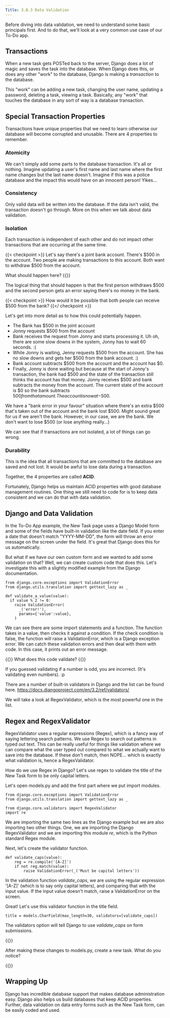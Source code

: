 ```yaml
---
Title: 3.B.3 Data Validation
---
```


Before diving into data validation, we need to understand some basic principals first. And to do that, we'll look at a very common use case of our To-Do app.

## Transactions

When a new task gets POSTed back to the server, Django does a lot of magic and saves the task into the database. When Django does this, or does any other "work" to the database, Django is making a *transaction* to the database.

This "work" can be adding a new task, changing the user name, updating a password, deleting a task, viewing a task. Basically, any "work" that touches the database in any sort of way is a database transaction.

## Special Transaction Properties

Transactions have unique properties that we need to learn otherwise our database will become corrupted and unusable. There are 4 properties to remember.

### **Atomicity**

We can't simply add some parts to the database transaction. It's all or nothing. Imagine updating a user's first name and last name where the first name changes but the last name doesn't. Imagine if this was a police database and the impact this would have on an innocent person! Yikes...

### **Consistency**

Only valid data will be written into the database. If the data isn't valid, the transaction doesn't go through. More on this when we talk about data validation.

### **Isolation**

Each transaction is independent of each other and do not impact other transactions that are occurring at the same time.

{{< checkpoint >}}
Let's say there's a joint bank account. There's $500 in the account. Two people are making transactions to this account. Both want to withdraw $500 from the account.

What should happen here?
{{</checkpoint>}}

The logical thing that should happen is that the first person withdraws $500 and the second person gets an error saying there's no money in the bank.

{{< checkpoint >}}
How would it be possible that both people can receive $500 from the bank?
{{</ checkpoint >}}

Let's get into more detail as to how this could potentially happen.

- The Bank has $500 in the joint account
- Jonny requests $500 from the account
- Bank receives the request from Jonny and starts processing it. Uh oh, there are some slow downs in the system, Jonny has to wait 60 seconds. :(
- While Jonny is waiting, Jenny requests $500 from the account. She has no slow downs and gets her $500 from the bank account. :)
- Bank account subtracts $500 from the account and the account has $0.
- Finally, Jonny is done waiting but because at the start of Jonny's transaction, the bank had $500 and the state of the transaction still thinks the account has that money. Jonny receives $500 and bank subtracts the money from the account. The current state of the account is $0 so the bank subtracts $500 from that amount. The account is now at -$500.

We have a "bank error in your favour" situation where there's an extra $500 that's taken out of the account and the bank lost $500. Might sound great for us if we aren't the bank. However, in our case, we are the bank. We don't want to lose $500 (or lose anything really...)

We can see that if transactions are not isolated, a lot of things can go wrong.

### **Durability**

This is the idea that all transactions that are committed to the database are saved and not lost. It would be awful to lose data during a transaction.

Together, the 4 properties are called **ACID**.

Fortunately, Django helps us maintain ACID properties with good database management routines. One thing we still need to code for is to keep data consistent and we can do that with data validation.

## Django and Data Validation

In the To-Do App example, the New Task page uses a Django Model form and some of the fields have built-in validation like the date field. If you enter a date that doesn't match "YYYY-MM-DD", the form will throw an error message on the screen under the field. It's great that Django does this for us automatically.

But what if we have our own custom form and we wanted to add some validation on that? Well, we can create custom code that does this. Let's investigate this with a slightly modified example from the Django documentation.

```shell
from django.core.exceptions import ValidationError
from django.utils.translation import gettext_lazy as _

def validate_a_value(value):
  if value % 2 != 0:
    raise ValidationError(
      _('error!'),
      params={'value':value},
    )
```
We can see there are some import statements and a function. The function takes in a value, then checks it against a condition. If the check condition is false, the function will raise a ValidationError, which is a Django exception error. We can catch these validation errors and then deal with them with code. In this case, it prints out an error message.

{{<checkpoint>}}
What does this code validate?
{{</checkpoint>}}

If you guessed validating if a number is odd, you are incorrect. (It's validating even numbers). :p

There are a number of built-in validators in Django and the list can be found here.
https://docs.djangoproject.com/en/3.2/ref/validators/

We will take a look at RegexValidator, which is the most powerful one in the list.

## Regex and RegexValidator

RegexValidator uses a regular expressions (Regex), which is a fancy way of saying lettering search patterns. We use Regex to search out patterns in typed out text. This can be really useful for things like validation where we can compare what the user typed out compared to what we actually want to save into the database. If these don't match, then NOPE... which is exactly what validation is, hence a RegexValidator.

How do we use Regex in Django? Let's use regex to validate the title of the New Task form to be only capital letters.

Let's open models.py and add the first part where we put import modules.

```shell
from django.core.exceptions import ValidationError
from django.utils.translation import gettext_lazy as _

from django.core.validators import RegexValidator
import re
```

We are importing the same two lines as the Django example but we are also importing two other things. One, we are importing the Django RegexValidator and we are importing this module *re*, which is the Python standard Regex module.

Next, let's create the validator function.

```shell
def validate_caps(value):
    reg = re.compile('[A-Z]')
    if not reg.match(value):
        raise ValidationError(_('Must be capital letters'))
```

In the validation function *validate_caps*, we are using the regular expression '[A-Z]' (which is to say only capital letters), and comparing that with the input value. If the input value doesn't match, raise a ValidationError on the screen.  

Great! Let's use this validator function in the title field.

```shell
title = models.CharField(max_length=30, validators=[validate_caps])
```

The validators option will tell Django to use *validate_caps* on form submissions.

{{<checkpoint>}}

After making these changes to models.py, create a new task. What do you notice?

{{</checkpoint>}}


## Wrapping Up

Django has incredible database support that makes database administration easy. Django also helps us build databases that keep ACID properties. Further, data validation on data entry forms such as the New Task form, can be easily coded and used.
